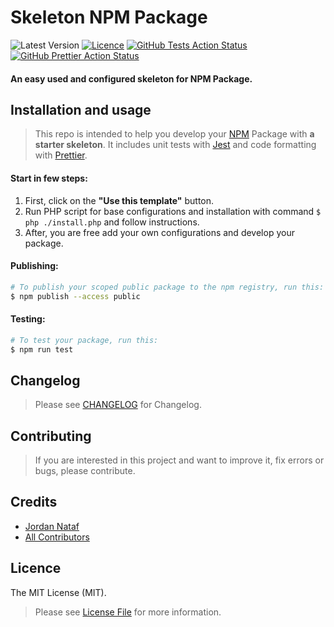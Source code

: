# Skeleton NPM Package

![Latest Version](https://img.shields.io/github/v/tag/jornatf/skeleton-npm-package?label=version&style=flat-square)
[![Licence](https://img.shields.io/github/license/jornatf/skeleton-npm-package?style=flat-square)](LICENCE.md)
[![GitHub Tests Action Status](https://img.shields.io/github/actions/workflow/status/jornatf/skeleton-npm-package/run-tests.yml?branch=main&label=test&style=flat-square)](https://github.com/jornatf/skeleton-npm-package/actions?query=workflow%3Arun-tests+branch%3Amain)
[![GitHub Prettier Action Status](https://img.shields.io/github/actions/workflow/status/jornatf/skeleton-npm-package/run-prettier.yml?branch=main&label=prettier&style=flat-square)](https://github.com/jornatf/skeleton-npm-package/actions?query=workflow%3Arun-prettier+branch%3Amain)

#### An easy used and configured skeleton for NPM Package.

## Installation and usage

> This repo is intended to help you develop your [NPM](https://www.npmjs.com) Package with **a starter skeleton**. It includes unit tests with [Jest](https://jestjs.io) and code formatting with [Prettier](https://prettier.io).

#### Start in few steps:

1. First, click on the **"Use this template"** button.
2. Run PHP script for base configurations and installation with command `$ php ./install.php` and follow instructions.
3. After, you are free add your own configurations and develop your package.

#### Publishing:

```bash
# To publish your scoped public package to the npm registry, run this:
$ npm publish --access public
```

#### Testing:

```bash
# To test your package, run this:
$ npm run test
```

## Changelog

> Please see [CHANGELOG](CHANGELOG.md) for Changelog.

## Contributing

> If you are interested in this project and want to improve it, fix errors or bugs, please contribute.

## Credits

-   [Jordan Nataf](https://github.com/jornatf)
-   [All Contributors](../../contributors)

## Licence

The MIT License (MIT).

> Please see [License File](LICENSE.md) for more information.
